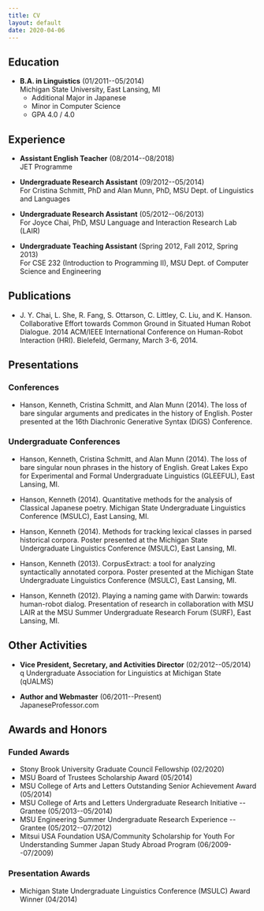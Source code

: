```yaml
---
title: CV
layout: default
date: 2020-04-06
---
```



## Education

* **B.A. in Linguistics** (01/2011--05/2014)  
  Michigan State University, East Lansing, MI
  * Additional Major in Japanese
  * Minor in Computer Science
  * GPA 4.0 / 4.0


## Experience

* **Assistant English Teacher** (08/2014--08/2018)  
  JET Programme

* **Undergraduate Research Assistant** (09/2012--05/2014)  
  For Cristina Schmitt, PhD and Alan Munn, PhD, MSU Dept. of Linguistics and Languages

* **Undergraduate Research Assistant** (05/2012--06/2013)  
  For Joyce Chai, PhD, MSU Language and Interaction Research Lab (LAIR)

* **Undergraduate Teaching Assistant** (Spring 2012, Fall 2012, Spring 2013)  
  For CSE 232 (Introduction to Programming II), MSU Dept. of Computer Science and Engineering


## Publications

* J. Y. Chai, L. She, R. Fang, S. Ottarson, C. Littley, C. Liu, and K. Hanson. Collaborative Effort towards Common Ground in Situated Human Robot Dialogue. 2014 ACM/IEEE International Conference on Human-Robot Interaction (HRI). Bielefeld, Germany, March 3-6, 2014.


## Presentations

### Conferences

* Hanson, Kenneth, Cristina Schmitt, and Alan Munn (2014). The loss of bare singular arguments and predicates in the history of English. Poster presented at the 16th Diachronic Generative Syntax (DiGS) Conference.

### Undergraduate Conferences

* Hanson, Kenneth, Cristina Schmitt, and Alan Munn (2014). The loss of bare singular noun phrases in the history of English. Great Lakes Expo for Experimental and Formal Undergraduate Linguistics (GLEEFUL), East Lansing, MI.

* Hanson, Kenneth (2014). Quantitative methods for the analysis of Classical Japanese poetry. Michigan State Undergraduate Linguistics Conference (MSULC), East Lansing, MI.

* Hanson, Kenneth (2014). Methods for tracking lexical classes in parsed historical corpora. Poster presented at the Michigan State Undergraduate Linguistics Conference (MSULC), East Lansing, MI.

* Hanson, Kenneth (2013). CorpusExtract: a tool for analyzing syntactically annotated corpora. Poster presented at the Michigan State Undergraduate Linguistics Conference (MSULC), East Lansing, MI.

* Hanson, Kenneth (2012). Playing a naming game with Darwin: towards human-robot dialog. Presentation of research in collaboration with MSU LAIR at the MSU Summer Undergraduate Research Forum (SURF), East Lansing, MI.


## Other Activities

* **Vice President, Secretary, and Activities Director** (02/2012--05/2014)  
  q Undergraduate Association for Linguistics at Michigan State (qUALMS)

* **Author and Webmaster** (06/2011--Present)  
  JapaneseProfessor.com


## Awards and Honors

### Funded Awards

* Stony Brook University Graduate Council Fellowship (02/2020)
* MSU Board of Trustees Scholarship Award (05/2014)
* MSU College of Arts and Letters Outstanding Senior Achievement Award (05/2014)
* MSU College of Arts and Letters Undergraduate Research Initiative -- Grantee (05/2013--05/2014)
* MSU Engineering Summer Undergraduate Research Experience -- Grantee (05/2012--07/2012)
* Mitsui USA Foundation USA/Community Scholarship for Youth For Understanding Summer Japan Study Abroad Program (06/2009--07/2009)


### Presentation Awards

* Michigan State Undergraduate Linguistics Conference (MSULC) Award Winner (04/2014)

